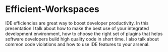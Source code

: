 # Efficient-Workspaces
IDE efficiencies are great way to boost developer productivity. In this presentation I talk about how to make the best use of your integrated development environment, how to choose the right set of plugins that helps software developers build high quality code in short time. I also talk about common code violations and how to use IDE features to your arsenal.
